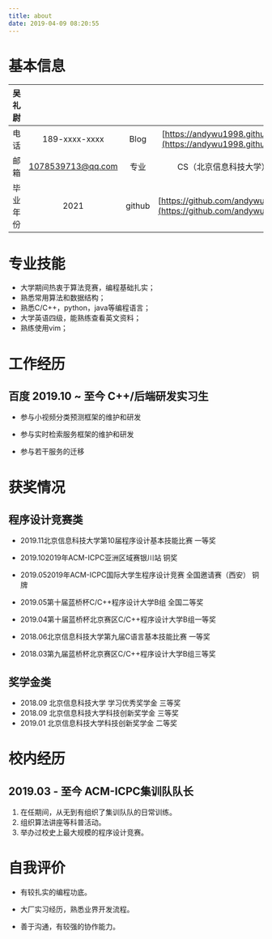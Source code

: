 ```yaml
---
title: about
date: 2019-04-09 08:20:55
---
```

# 基本信息

|吴礼尉||||
|  :----:  | :----:  | :----:  | :----:  |
| 电话  | 189-xxxx-xxxx | Blog | [https://andywu1998.github.io/](https://andywu1998.github.io/)|
| 邮箱  | 1078539713@qq.com | 专业 | CS（北京信息科技大学） |
| 毕业年份  | 2021 | github | [https://github.com/andywu1998](https://github.com/andywu1998) |

# 专业技能

- 大学期间热衷于算法竞赛，编程基础扎实；
- 熟悉常用算法和数据结构；
- 熟悉C/C++，python，java等编程语言；
- 大学英语四级，能熟练查看英文资料；
- 熟练使用vim；

# 工作经历

## 百度              2019.10 ~ 至今                     C++/后端研发实习生

- 参与小视频分类预测框架的维护和研发

- 参与实时检索服务框架的维护和研发

- 参与若干服务的迁移

# 获奖情况

## 程序设计竞赛类

- 2019.11北京信息科技大学第10届程序设计基本技能比赛 一等奖

- 2019.102019年ACM-ICPC亚洲区域赛银川站 铜奖

- 2019.052019年ACM-ICPC国际大学生程序设计竞赛 全国邀请赛（西安） 铜牌

- 2019.05第十届蓝桥杯C/C++程序设计大学B组 全国二等奖

- 2019.04第十届蓝桥杯北京赛区C/C++程序设计大学B组一等奖

- 2018.06北京信息科技大学第九届C语言基本技能比赛 一等奖

- 2018.03第九届蓝桥杯北京赛区C/C++程序设计大学B组三等奖

## 奖学金类
- 2018.09 北京信息科技大学 学习优秀奖学金   三等奖
- 2018.09 北京信息科技大学科技创新奖学金    三等奖
- 2019.01 北京信息科技大学科技创新奖学金    二等奖

# 校内经历

## 2019.03 - 至今  ACM-ICPC集训队队长

1. 在任期间，从无到有组织了集训队队的日常训练。
2. 组织算法讲座等科普活动。
3. 举办过校史上最大规模的程序设计竞赛。

# 自我评价

- 有较扎实的编程功底。

- 大厂实习经历，熟悉业界开发流程。

- 善于沟通，有较强的协作能力。

  
